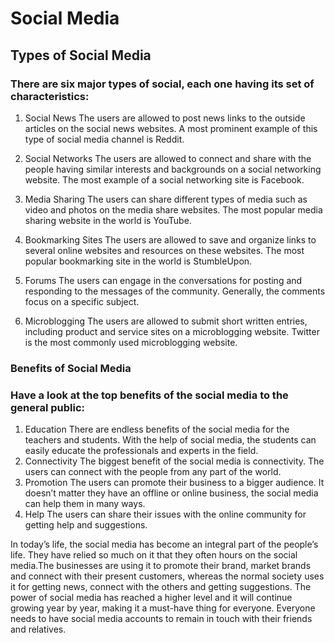 # Social Media

## Types of Social Media


### There are six major types of social, each one having its set of characteristics:

1. Social News
The users are allowed to post news links to the outside articles on the social news websites. A most prominent example of this type of social media channel is Reddit.

2. Social Networks
The users are allowed to connect and share with the people having similar interests and backgrounds on a social networking website. The most example of a social networking site is Facebook.

3. Media Sharing
The users can share different types of media such as video and photos on the media share websites. The most popular media sharing website in the world is YouTube.

4. Bookmarking Sites
The users are allowed to save and organize links to several online websites and resources on these websites. The most popular bookmarking site in the world is StumbleUpon.

5. Forums
The users can engage in the conversations for posting and responding to the messages of the community. Generally, the comments focus on a specific subject.

6. Microblogging
The users are allowed to submit short written entries, including product and service sites on a microblogging website. Twitter is the most commonly used microblogging website.

### Benefits of Social Media

### Have a look at the top benefits of the social media to the general public:

1. Education
There are endless benefits of the social media for the teachers and students. With the help of social media, the students can easily educate the professionals and experts in the field.
2. Connectivity
The biggest benefit of the social media is connectivity. The users can connect with the people from any part of the world.
3. Promotion
The users can promote their business to a bigger audience. It doesn’t matter they have an offline or online business, the social media can help them in many ways.
4. Help
The users can share their issues with the online community for getting help and suggestions.

In today’s life, the social media has become an integral part of the people’s life. They have relied so much on it that they often hours on the social media.The businesses are using it to promote their brand, market brands and connect with their present customers, whereas the normal society uses it for getting news, connect with the others and getting suggestions. The power of social media has reached a higher level and it will continue growing year by year, making it a must-have thing for everyone. Everyone needs to have social media accounts to remain in touch with their friends and relatives.


